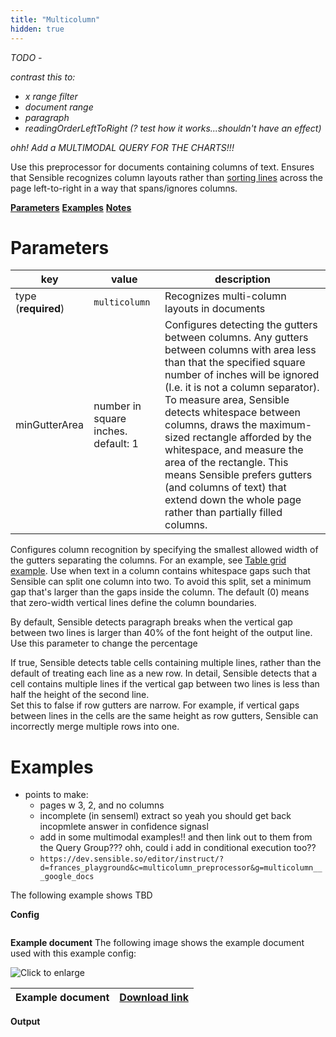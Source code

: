 ```yaml
---
title: "Multicolumn"
hidden: true
---
```


*TODO -*

 *contrast this to:*

- *x range filter*
- *document range*
- *paragraph*
- *readingOrderLeftToRight (? test how it works...shouldn't have an effect)*

*ohh! Add a MULTIMODAL QUERY FOR THE CHARTS!!!*



Use this preprocessor for documents containing columns of text. Ensures that Sensible recognizes column layouts rather than [sorting lines](doc:lines#line-sorting) across the page left-to-right in a way that spans/ignores columns.



[**Parameters**](doc:multicolumn#parameters)
[**Examples**](doc:multicolumn#examples)
[**Notes**](doc:multicolumn#notes)

Parameters
====

| key                 | value                               | description                                                  |
| ------------------- | ----------------------------------- | ------------------------------------------------------------ |
| type (**required**) | `multicolumn`                       | Recognizes multi-column layouts in documents                 |
| minGutterArea       | number in square inches. default: 1 | Configures detecting the gutters between columns. Any gutters between columns with area less than that the specified square number of inches will be ignored (I.e. it is not a column separator). To measure area, Sensible detects whitespace between columns, draws the maximum-sized rectangle afforded by the whitespace, and measure the area of the rectangle. This means Sensible prefers gutters (and columns of text) that extend down the whole page rather than partially filled columns. |

Configures column recognition by specifying the smallest allowed width of the gutters separating the columns. For an example, see [Table grid example](doc:sections-example-table-grid). Use when text in a column contains whitespace gaps such that Sensible can split one column into two. To avoid this split, set a minimum gap that's larger than the gaps inside the column. The default (0) means that zero-width vertical lines define the column boundaries.



By default, Sensible detects paragraph breaks when the vertical gap between two lines is larger than 40% of the font height of the output line. Use this parameter to change the percentage

If true, Sensible detects table cells containing multiple lines, rather than the default of treating each line as a new row. In detail, Sensible detects that a cell contains multiple lines if the vertical gap between two lines is less than half the height of the second line.<br/>Set this to false if row gutters are narrow. For example, if vertical gaps between lines in the cells are the same height as row gutters, Sensible can incorrectly merge multiple rows into one.

Examples
====

- points to make:
  - pages w 3, 2, and no columns
  - incomplete (in senseml) extract so yeah you should get back incopmlete answer in confidence signasl
  - add in some multimodal examples!! and then link out to them from the Query Group??? ohh, could i add in conditional execution too??
  - `https://dev.sensible.so/editor/instruct/?d=frances_playground&c=multicolumn_preprocessor&g=multicolumn___google_docs`

The following example shows TBD

**Config**

```json
```

**Example document**
The following image shows the example document used with this example config:

![Click to enlarge](https://raw.githubusercontent.com/sensible-hq/sensible-docs/main/readme-sync/assets/v0/images/final/TB_D.png)

| Example document | [Download link](https://raw.githubusercontent.com/sensible-hq/sensible-docs/main/readme-sync/assets/v0/pdfs/TB_D.pdf) |
| ---------------- | ------------------------------------------------------------ |

**Output**

```json
```
